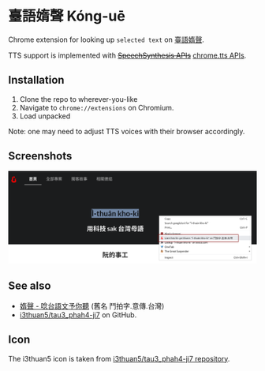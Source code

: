 # 臺語媠聲 Kóng-uē

Chrome extension for looking up `selected text` on [臺語媠聲](https://suisiann.ithuan.tw/%E8%AC%9B/%E8%87%BA%E8%AA%9E%E5%AA%A0%E8%81%B2%E8%AC%9B%E8%A9%B1%E9%98%BF).

TTS support is implemented with
<strike>[SpeechSynthesis APIs](https://developer.mozilla.org/en-US/docs/Web/API/SpeechSynthesis)</strike>
[chrome.tts APIs](https://developer.chrome.com/docs/extensions/reference/api/tts).

## Installation

1. Clone the repo to wherever-you-like
2. Navigate to `chrome://extensions` on Chromium.
3. Load unpacked

Note: one may need to adjust TTS voices with their browser accordingly.

## Screenshots

![image](/images/screenshot.png)

## See also

- [媠聲 - 唸台語文予你聽](https://suisiann.ithuan.tw/) (舊名 鬥拍字.意傳.台灣)
- [i3thuan5/tau3_phah4-ji7](https://github.com/i3thuan5/tau3_phah4-ji7) on GitHub.

## Icon

The i3thuan5 icon is taken from [i3thuan5/tau3_phah4-ji7 repository](https://github.com/i3thuan5/tau3_phah4-ji7/blob/master/favicons/favicon-16x16.png).
